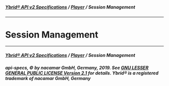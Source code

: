 ##### [**Ybrid® API v2 Specifications**](../../) / [**Player**](../) / Session Management
---

# Session Management


---
##### [**Ybrid® API v2 Specifications**](../../) / [**Player**](../) / Session Management
##### api-specs, © by nacamar GmbH, Germany, 2019. See [GNU LESSER GENERAL PUBLIC LICENSE Version 2.1](/LICENSE) for details. Ybrid® is a registered trademark of nacamar GmbH, Germany 
